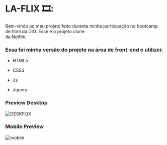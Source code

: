 
# LA-FLIX 🎞️:



Bem-vindo ao meu projeto feito durante minha participação no bootcamp de html da DIO. Esse é o projeto clone  
da Netflix.



### Essa foi minha versão do projeto na área de front-end e utilizei: 

- HTML5

- CSS3

- Js

- Jquery


### Preview Desktop

![DESKFLIX](https://user-images.githubusercontent.com/55301440/125555707-2fcba7e0-725d-4617-bf41-3eb6cbfdf00c.gif)

### Mobile Preview

![mobile](https://user-images.githubusercontent.com/55301440/125556337-d2acc5b0-6932-4238-a9c7-42b1367bd88b.gif)

  


